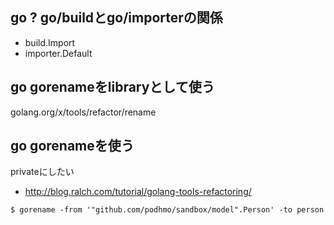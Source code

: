 ## go ? go/buildとgo/importerの関係

- build.Import
- importer.Default


## go gorenameをlibraryとして使う

golang.org/x/tools/refactor/rename

## go gorenameを使う

privateにしたい

- http://blog.ralch.com/tutorial/golang-tools-refactoring/

```
$ gorename -from '"github.com/podhmo/sandbox/model".Person' -to person
```
